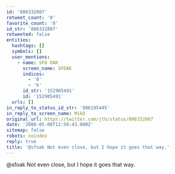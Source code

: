 ```yaml
---
id: '806332807'
retweet_count: '0'
favorite_count: '0'
id_str: '806332807'
retweeted: false
entities:
  hashtags: []
  symbols: []
  user_mentions:
    - name: SFO OAK
      screen_name: SFOAK
      indices:
        - '0'
        - '6'
      id_str: '152905491'
      id: '152905491'
  urls: []
in_reply_to_status_id_str: '806195445'
in_reply_to_screen_name: MikD
original_url: https://twitter.com/jth/status/806332807
date: '2008-05-08T12:50:43.000Z'
sitemap: false
robots: noindex
reply: true
title: '@sfoak Not even close, but I hope it goes that way.'
---
```


@sfoak Not even close, but I hope it goes that way.
